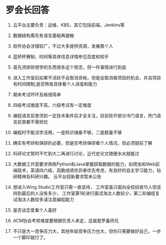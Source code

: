 # 罗会长回答

1. 云平台主要负责：运维、KBS，其它包括前端，Jenkins等

2. 数据结构需先有语言基础再接触

3. 软件协会涉猎较广，不过大多提供资源，发展靠个人

4. 蓝桥杯赛制、时间等具体信息详情参见百度和知乎

5. 首先须排除想学的东西很多这个观念，将一件事情进行到底

6. 进入工作室后如果不活跃不会取消资格，但是会取消做项目的机会，并且项目有时间限制,是否熬夜具体看个人进度和能力

7. 期末考试环环及格很简单

8. 四级考试难度不高，六级考试有一定难度

9. 编程语言前景须到一定技术条件后才会关注，目前除开部分冷门语言，热门语言前景都不需担忧

10. 编程时不能活学活用，一是知识储备不够，二是题量不够

11. 确实有考研和保研的必要，但是否考研保研看个人情况，但必须提前了解

12. 科研论文暂时不忙到大二再进行讨论，近代史论文随便水水就能过

13. 大数据工作室要求熟练Python和Java掌握获取数据的能力，如爬虫和Web前端技术，英语四六级，高数成绩优异者优先考虑，有良好的自主学习能力，钻研精神及科研兴趣。 云平台招新要求暂未公告

14. 想进入Wing Studio工作室只需一直坚持， 工作室虽只面向全校招收15人但坚持到最后的人没有多少， 工作室第1轮进行面试淘汰人数较少，第二轮编程复试淘汰人数较多请注意编程能力

15. 是否谈恋爱看个人喜好

16. ACM协会考核难度要根据负责人来定，这届是罗鑫师兄

17. 不只是大一竞争压力大，其他年级竞争压力也大，但你只需要做好自己，一步一个脚印就行了。